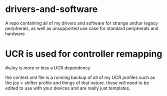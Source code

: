 # drivers-and-software


A repo containing all of my drivers and software for strange and\or legacy peripherals, as well as unsupported use case for standard peripherals and hardware

# UCR is used for controller remapping
#vJoy is more or less a UCR dependency

the context.xml file is a running backup of all of my UCR profiles such as the joy > shifter profile and things of that nature. these will need to be edited to use with your devices and are really just templates.
